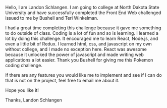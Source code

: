 

  Hello, I am Landon Schlangen. I am going to college at North Dakota State University and have successfully completed the Front End Web challenged issued to me by Bushell and Teri Winkelman. 

  I had a great time completing this challenge because it gave me something to do outside of class. Coding is a lot of fun and so is learning. I learned a lot by doing this challenge. It encouraged me to learn React, Node.js, and even a little bit of Redux. I learned html, css, and javascript on my own without college, and I made no exception here. React was awesome because it unlocked the power of javascript and made writing web applications a lot easier. Thank you Bushell for giving me this Pokemon coding challenge.


  If there are any features you would like me to implement and see if I can do that is not on the project, feel free to email me about it.
  
  Hope you like it!
  
  Thanks,
  Landon Schlangen
